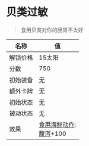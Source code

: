# 贝类过敏  
> 食用贝类对你的肠胃不太好  
  
名称  |  值  
----  |  ----  
解锁价格  |  15太阳  
分数  |  750  
初始装备  |  无  
额外卡牌  |  无  
初始状态  |  无  
被动状态  |  无  
效果  |  [食用海鲜动作](ShellfishAction.md): <br>[腹泻](Diarrhoea.md)+100  
